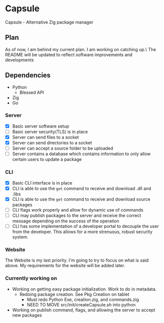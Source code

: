 # Capsule
Capsule - Alternative Zig package manager

## Plan
As of now, I am behind my current plan. I am working on catching up.\\
The README will be updated to reflect software improvements and developments

## Dependencies
* Python
  * Blessed API
* Zig
* Go

### Server
- [X] Basic server software setup
- [ ] Basic server security(TLS) is in place
- [X] Server can send files to a socket
- [X] Server can send directories to a socket
- [ ] Server can accept a source folder to be uploaded
- [ ] Server contains a database which contains information to only allow certain users to update a package
### CLI
- [X] Basic CLI interface is in place
- [X] CLI is able to use the `get` command to receive and download .dll and .libs
- [X] CLI is able to use the `get` command to receive and download source packages
- [ ] CLI flags work properly and allow for dynamic use of commands
- [ ] CLI may publish packages to the server and receive the correct message depending on the success of the operation
- [ ] CLI has some implementation of a developer portal to decouple the user from the developer. This allows for a more strenuous, robust security system.
### Website
The Website is my last priority. I'm going to try to focus on what is said above. My requirements for the website will be added later.

### Currently working on
* Working on getting easy package initialization. Work to do in metadata.
  * Redoing package creation. See Pkg Creation on tablet
    * Must redo Python Exe, creation.zig, and commands.zig
    * NEED TO MOVE src/init/createCapsule.sh into python
* Working on publish command, flags, and allowing the server to accept new packages
